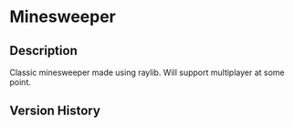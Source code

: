 # Minesweeper

## Description

Classic minesweeper made using raylib. Will support multiplayer at some point.

## Version History